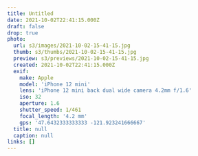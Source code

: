 ```yaml
---
title: Untitled
date: 2021-10-02T22:41:15.000Z
draft: false
drop: true
photo:
  url: s3/images/2021-10-02-15-41-15.jpg
  thumb: s3/thumbs/2021-10-02-15-41-15.jpg
  preview: s3/previews/2021-10-02-15-41-15.jpg
  created: 2021-10-02T22:41:15.000Z
  exif:
    make: Apple
    model: 'iPhone 12 mini'
    lens: 'iPhone 12 mini back dual wide camera 4.2mm f/1.6'
    iso: 32
    aperture: 1.6
    shutter_speed: 1/461
    focal_length: '4.2 mm'
    gps: '47.6432333333333 -121.923241666667'
  title: null
  caption: null
links: []
---
```

